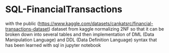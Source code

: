 # SQL-FinancialTransactions

with the public (https://www.kaggle.com/datasets/cankatsrc/financial-transactions-dataset) dataset from kaggle normalizing 2NF so that it can be broken down into several tables and then implementation of DML (Data Manipulation Language) and DDL (Data Definition Language) syntax that has been learned with sql in jupyter notebook

